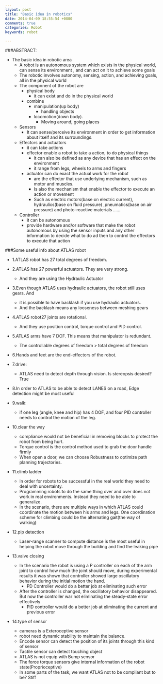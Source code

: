 ```yaml
---
layout: post
title: "Basic idea in robotics"
date: 2014-04-09 18:55:54 +0800
comments: true
categories: Robot
keywords: robot

---
```


###ABSTRACT:
- The basic idea in robotic area
	- A robot is an autonomous system which exists in the physical world, can sense its environment , and can act on it to achieve some goals
	- The robotic involves autonomy, sensing, action, and achieving goals, all in the physical world
	- The component of the robot are 
		- physical body
			- it can exist and do in the physical world
		- combine 
			- manipulation(up body) 
				- handling objects
			- locomotion(down body).
				- Moving around, going places
	- Sensors
		- It can sense/perceive its environment in order to get information about itself and its surroundings.
	- Effectors and actuators
		- it can take actions
		- effector enable a robot to take a action, to do physical things
			- it can also be defined as any device that has an effect on the environment
			- it range from legs, wheels to arms and fingers
		- actuator can do exact the actual work for the robot 
			- are the effector that use underlying mechanism, such as motor and muscles.
			- Is also the mechanism that enable the effector to execute an action or movement
			- Such as electric motors(base on electric current), hydraulics(base on fluid pressure) ,pneumatics(base on air pressure) and photo-reactive materials ……
	- Controller
		- it can be autonomous
		- provide hardware and/or software that make the robot autonomous by using the sensor inputs and any other information to decide what to do ad then to control the effectors to execute that action
<!--more-->
###Some useful info about ATLAS robot
- 1.ATLAS robot has 27 total degrees of freedom.

- 2.ATLAS has 27 powerful actuators. They are very strong.
	- And they are using the Hydraulic Actuator

- 3.Even though ATLAS uses hydraulic actuators, the robot still uses gears. And 
	- it is possible to have backlash if you use hydraulic actuators.
	- And the backlash means any looseness between meshing gears
- 4.ATLAS robot27 joints are rotational. 
	- And they use position control, torque control and PID control.

- 5.ATLAS arms have 7 DOF. This means that manipulator is redundant. 
	- The controllable degrees of freedom > total degrees of freedom

- 6.Hands and feet are the end-effectors of the robot.

- 7.drive:
	- ATLAS need to detect depth through vision. Is stereopsis desired? True

- 8.In order to ATLAS to be able to detect LANES on a road, Edge detection might be most useful

- 9.walk:
	- if one leg (angle, knee and hip) has 4 DOF, and four PID controller needs to control the motion of the leg.

- 10.clear the way
	- compliance would not be beneficial in removing blocks to protect the robot from being hurt.
	- Torque control is the control method used to grab the door handle firmly
	- When open a door, we can choose Robustness to optimize path planning trajectories.

- 11.climb ladder
	- In order for robots to be successful in the real world they need to deal with uncertainty.
	- Programming robots to do the same thing over and over does not work in real environments. Instead they need to be able to generalize.
	- In the scenario, there are multiple ways in which ATLAS could coordinate the motion between his arms and legs. One coordination scheme for climbing could be the alternating gait(the way of walking)

- 12.pip detection
	- Laser-range scanner to compute distance is the most useful in helping the robot move through the building and find the leaking pipe

- 13.valve closing
	- In the scenario the robot is using a P controller on each of the arm joint to control how much the joint should move, during experimental results it was shown that controller showed large oscillatory behavior during the initial motion the hand.
		- PD Controller would do a better job at eliminating such error
	- After the controller is changed, the oscillatory behavior disappeared. But now the controller war not eliminating the steady-state error effectively
		- PID controller would do a better job at eliminating the current and previous error

- 14.type of sensor
	- cameras is a Exteroceptive sensor
	- robot need dynamic stability to maintain the balance.
	- Encode sensor can detect the position of its joints through this kind of sensor
	- Tactile sensor can detect touching object
	- ATLAS is not equip with Bump sensor
	- The force torque sensors give internal information of the robot state(Proprioceptive)
	- In some parts of the task, we want ATLAS not to be compliant but to be? Stiff

